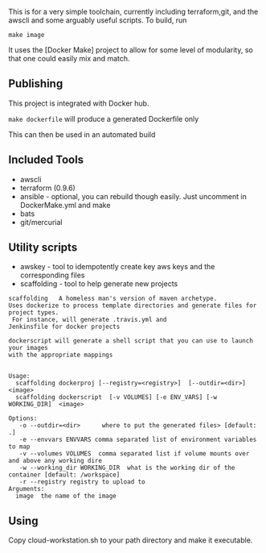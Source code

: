 This is for a very simple toolchain, currently including terraform,git, and the awscli
and some arguably useful scripts.    To build, run

`make image`

It uses the [Docker Make] project to allow for some level of modularity, so that
one could easily mix and match.


## Publishing

This project is integrated with Docker hub.

`make dockerfile` will produce a generated Dockerfile only

This can then be used in an automated build


## Included Tools

* awscli
* terraform (0.9.6)
* ansible - optional, you can rebuild though easily. Just uncomment in DockerMake.yml and make
* bats
* git/mercurial
 
## Utility scripts

* awskey - tool to idempotently create key aws keys and the corresponding files
* scaffolding - tool to help generate new projects

```
scaffolding   A homeless man's version of maven archetype.  
Uses dockerize to process template directories and generate files for project types. 
 For instance, will generate .travis.yml and 
Jenkinsfile for docker projects

dockerscript will generate a shell script that you can use to launch your images
with the appropriate mappings


Usage:
  scaffolding dockerproj [--registry=<registry>]  [--outdir=<dir>] <image> 
  scaffolding dockerscript  [-v VOLUMES] [-e ENV_VARS] [-w WORKING_DIR]  <image> 

Options:
   -o --outdir=<dir>      where to put the generated files> [default: .]
   -e --envvars ENVVARS comma separated list of environment variables to map
   -v --volumes VOLUMES  comma separated list if volume mounts over and above any working dire
   -w --working_dir WORKING_DIR  what is the working dir of the container [default: /workspace]
   -r --registry registry to upload to
Arguments:
  image  the name of the image
```


## Using
Copy cloud-workstation.sh to your path directory and make it executable. 